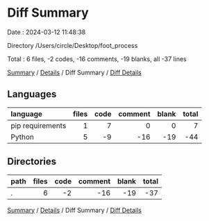 # Diff Summary

Date : 2024-03-12 11:48:38

Directory /Users/circle/Desktop/foot_process

Total : 6 files,  -2 codes, -16 comments, -19 blanks, all -37 lines

[Summary](results.md) / [Details](details.md) / Diff Summary / [Diff Details](diff-details.md)

## Languages
| language | files | code | comment | blank | total |
| :--- | ---: | ---: | ---: | ---: | ---: |
| pip requirements | 1 | 7 | 0 | 0 | 7 |
| Python | 5 | -9 | -16 | -19 | -44 |

## Directories
| path | files | code | comment | blank | total |
| :--- | ---: | ---: | ---: | ---: | ---: |
| . | 6 | -2 | -16 | -19 | -37 |

[Summary](results.md) / [Details](details.md) / Diff Summary / [Diff Details](diff-details.md)